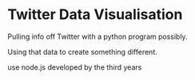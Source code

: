 # Twitter Data Visualisation
Pulling info off Twitter with a python program possibly.

Using that data to create something different. 

use node.js developed by the third years
#
